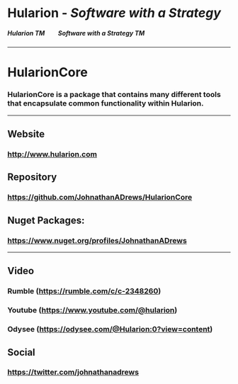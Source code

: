 
# Hularion - *Software with a Strategy*

##### Hularion TM &nbsp;&nbsp;&nbsp;&nbsp;&nbsp;&nbsp;&nbsp; Software with a Strategy TM

___

# HularionCore
### HularionCore is a package that contains many different tools that encapsulate common functionality within Hularion.


___
## Website
### http://www.hularion.com


## Repository
### https://github.com/JohnathanADrews/HularionCore



## Nuget Packages:
### https://www.nuget.org/profiles/JohnathanADrews


___
## Video
### Rumble (https://rumble.com/c/c-2348260)
### Youtube (https://www.youtube.com/@hularion)
### Odysee (https://odysee.com/@Hularion:0?view=content)



## Social
### https://twitter.com/johnathanadrews